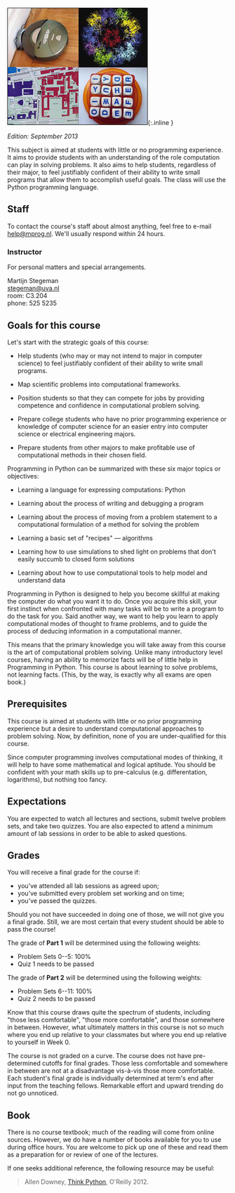 ![Roomba photograph courtesy of Stephanie Booth on Flickr; virus image courtesy of the CDC; Boggle photograph courtesy of Angelina on Flickr; MIT campus map image courtesy of RahulG on Flickr.](mit600.jpg){:.inline }

*Edition: September 2013*

This subject is aimed at students with little or no programming experience. It
aims to provide students with an understanding of the role computation can
play in solving problems. It also aims to help students, regardless of their
major, to feel justifiably confident of their ability to write small programs
that allow them to accomplish useful goals. The class will use the Python
programming language.

## Staff

To contact the course's staff about almost anything, feel free to e-mail
<help@mprog.nl>. We'll usually respond within 24 hours.

### Instructor

For personal matters and special arrangements.

Martijn Stegeman  
<stegeman@uva.nl>  
room: C3.204  
phone: 525 5235

## Goals for this course

Let's start with the strategic goals of this course:

- Help students (who may or may not intend to major in computer science) to
  feel justifiably confident of their ability to write small programs.

- Map scientific problems into computational frameworks.

- Position students so that they can compete for jobs by providing competence
  and confidence in computational problem solving.

- Prepare college students who have no prior programming experience or
  knowledge of computer science for an easier entry into computer science or
  electrical engineering majors.

- Prepare students from other majors to make profitable use of computational
  methods in their chosen field.

Programming in Python can be summarized with these six major topics or
objectives:

- Learning a language for expressing computations: Python

- Learning about the process of writing and debugging a program

- Learning about the process of moving from a problem statement to a
  computational formulation of a method for solving the problem

- Learning a basic set of "recipes" — algorithms

- Learning how to use simulations to shed light on problems that don't easily
  succumb to closed form solutions

- Learning about how to use computational tools to help model and understand
  data

Programming in Python is designed to help you become skillful at making the
computer do what you want it to do. Once you acquire this skill, your first
instinct when confronted with many tasks will be to write a program to do the
task for you. Said another way, we want to help you learn to apply
computational modes of thought to frame problems, and to guide the process of
deducing information in a computational manner.

This means that the primary knowledge you will take away from this course is
the art of computational problem solving. Unlike many introductory level
courses, having an ability to memorize facts will be of little help in
Programming in Python. This course is about learning to solve problems, not
learning facts. (This, by the way, is exactly why all exams are open book.)

## Prerequisites

This course is aimed at students with little or no prior programming
experience but a desire to understand computational approaches to problem
solving. Now, by definition, none of you are under-qualified for this course.

Since computer programming involves computational modes of thinking, it will
help to have some mathematical and logical aptitude. You should be confident
with your math skills up to pre-calculus (e.g. differentation, logarithms), but
nothing too fancy.

## Expectations

You are expected to watch all lectures and sections, submit twelve problem
sets, and take two quizzes. You are also expected to attend a minimum amount of
lab sessions in order to be able to asked questions.

## Grades

You will receive a final grade for the course if:

* you've attended all lab sessions as agreed upon;
* you've submitted every problem set working and on time;
* you've passed the quizzes.

Should you not have succeeded in doing one of those, we will not give you a
final grade. Still, we are most certain that every student should be able to
pass the course!

<div class="row">
<div class="col-lg-6">

The grade of **Part 1** will be determined using the following weights:

* Problem Sets 0--5: 100%
* Quiz 1 needs to be passed

</div>

<div class="col-lg-6">

The grade of **Part 2** will be determined using the following weights:

* Problem Sets 6--11: 100%
* Quiz 2 needs to be passed

</div>
</div>

Know that this course draws quite the spectrum of students, including "those
less comfortable", "those more comfortable", and those somewhere in between.
However, what ultimately matters in this course is not so much where you end
up relative to your classmates but where you end up relative to yourself
in Week 0.

The course is not graded on a curve. The course does not have pre-determined
cutoffs for final grades. Those less comfortable and somewhere in between are
not at a disadvantage vis-à-vis those more comfortable. Each student's final
grade is individually determined at term's end after input from the teaching
fellows. Remarkable effort and upward trending do not go unnoticed.

## Book

There is no course textbook; much of the reading will come from online sources.
However, we do have a number of books available for you to use during office
hours. You are welcome to pick up one of these and read them as a preparation
for or review of one of the lectures.

If one seeks additional reference, the following resource may be useful:

> Allen Downey, [Think Python](http://www.greenteapress.com/thinkpython/), O'Reilly 2012.
